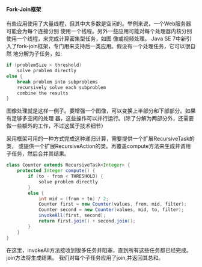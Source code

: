 #### Fork-Join框架
有些应用使用了大量线程，但其中大多数是空闲的。举例来说，一个Web服务器可能会为每个连接分别
使用一个线程。另外一些应用可能对每个处理器内核分别使用一个线程，来完成计算密集型任务，如图
像或视频处理。
Java SE 7中新引入了fork-join框架，专门用来支持后一类应用。假设有一个处理任务，它可以很自然
地分解为子任务，如:
```java
if (problemSize < threshold)
	solve problem directly
else {
	break problem into subproblems
	recursively solve each subproblem
	combine the results
}
```
图像处理就是这样一例子。要增强一个图像，可以变换上半部分和下部部分。如果有足够多空闲的处理
器，这些操作可以并行运行。(除了分解为两部分外，还需要做一些额外的工作，不过这属于技术细节）

采用框架可用的一种方式完成这种递归计算，需要提供一个扩展RecursiveTask<T>的类，
或提供一个扩展RecursiveAction的类。再覆盖compute方法来生成并调用子任务，然后合并其结果。
```java
class Counter extends RecursiveTask<Integer> {
	protected Integer compute() {
		if (to - from < THRESHOLD) {
			solve problem directly
		}
		else {
			int mid = (from + to) / 2;
			Counter first = new Counter(values, from, mid, filter);
			Counter second = new Counter(values, mid, to, filter);
			invokeAll(first, second);
			return first.join() + second.join();
		}
	}
}
```
在这里，invokeAll方法接收到很多任务并阻塞，直到所有这些任务都已经完成。join方法将生成结果。
我们对每个子任务应用了join,并返回其总和。

